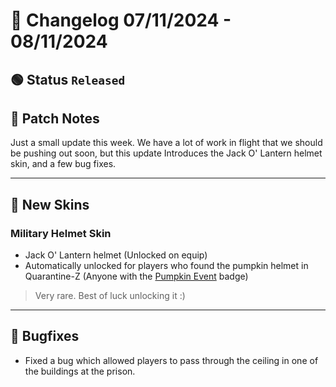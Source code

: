 # :bookmark_tabs:  Changelog 07/11/2024 - 08/11/2024

## :green_circle: Status `Released`

## :speech_balloon: Patch Notes
Just a small update this week. We have a lot of work in flight that we should be pushing out soon, but this update
Introduces the Jack O' Lantern helmet skin, and a few bug fixes.

________

## :gun: New Skins

### Military Helmet Skin
- Jack O' Lantern helmet (Unlocked on equip)
- Automatically unlocked for players who found the pumpkin helmet in Quarantine-Z (Anyone with the [Pumpkin Event](https://www.roblox.com/badges/2124617828/Pumpkin-Event) badge)
> Very rare. Best of luck unlocking it :)

________

## :bug: Bugfixes
- Fixed a bug which allowed players to pass through the ceiling in one of the buildings at the prison.
